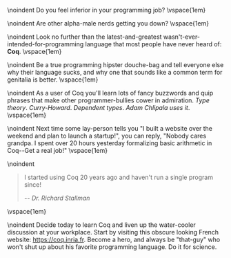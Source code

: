 \noindent
Do you feel inferior in your programming job?
\vspace{1em}

\noindent
Are other alpha-male nerds getting you down?
\vspace{1em}

\noindent
Look no further than the latest-and-greatest
wasn't-ever-intended-for-programming language that most people have never
heard of: __Coq__.
\vspace{1em}

\noindent
Be a true programming hipster douche-bag and tell everyone else why their
language sucks, and why one that sounds like a common term for genitalia is
better.
\vspace{1em}

\noindent
As a user of Coq you'll learn lots of fancy buzzwords and quip phrases that
make other programmer-bullies cower in admiration. _Type theory_.
_Curry-Howard_. _Dependent types_. _Adam Chlipala uses it_.
\vspace{1em}

\noindent
Next time some lay-person tells you "I built a website over the weekend and
plan to launch a startup!", you can reply, "Nobody cares grandpa. I spent over
20 hours yesterday formalizing basic arithmetic in Coq--Get a real job!"
\vspace{1em}

\noindent

> I started using Coq 20 years ago and haven't run a single program since!
>
> -- _Dr. Richard Stallman_

\vspace{1em}

\noindent
Decide today to learn Coq and liven up the water-cooler discussion at your
workplace. Start by visiting this obscure looking French website:
https://coq.inria.fr. Become a hero, and always be "that-guy" who won't shut up
about his favorite programming language. Do it for science.

